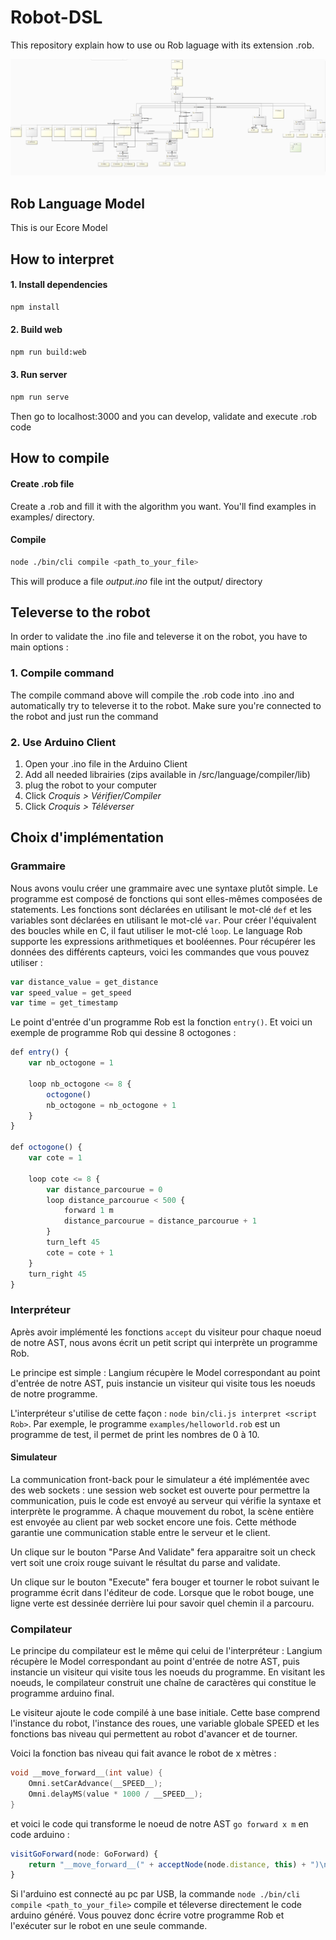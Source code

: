 # Robot-DSL

This repository explain how to use ou Rob laguage with its extension .rob.

![](res/ecore.png)

## Rob Language Model
This is our Ecore Model

## How to interpret

#### 1. Install dependencies
```bash
npm install
```

#### 2. Build web
```bash
npm run build:web
```

#### 3. Run server
 ```bash
 npm run serve
 ```

Then go to localhost:3000 and you can develop, validate and execute .rob code

## How to compile

#### Create .rob file
Create a .rob and fill it with the algorithm you want. You'll find examples in examples/ directory.

#### Compile
 ```bash
 node ./bin/cli compile <path_to_your_file>
 ```
This will produce a file *output.ino* file int the output/ directory

## Televerse to the robot

In order to validate the .ino file and televerse it on the robot, you have to main options :

### 1. Compile command
The compile command above will compile the .rob code into .ino and automatically try to televerse it to the robot. Make sure you're connected to the robot and just run the command

### 2. Use Arduino Client

1. Open your .ino file in the Arduino Client
2. Add all needed librairies (zips available in /src/language/compiler/lib)
3. plug the robot to your computer
4. Click *Croquis > Vérifier/Compiler*
5. Click *Croquis > Téléverser*



## Choix d'implémentation

### Grammaire

Nous avons voulu créer une grammaire avec une syntaxe plutôt simple. Le programme est composé de fonctions qui sont elles-mêmes composées de statements. Les fonctions sont déclarées en utilisant le mot-clé `def` et les variables sont déclarées en utilisant le mot-clé `var`.
Pour créer l'équivalent des boucles while en C, il faut utiliser le mot-clé `loop`. Le language Rob supporte les expressions arithmetiques et booléennes.
Pour récupérer les données des différents capteurs, voici les commandes que vous pouvez utiliser :

```javascript
var distance_value = get_distance
var speed_value = get_speed
var time = get_timestamp
```

Le point d'entrée d'un programme Rob est la fonction `entry()`.
Et voici un exemple de programme Rob qui dessine 8 octogones :

```javascript
def entry() {
    var nb_octogone = 1

    loop nb_octogone <= 8 {
        octogone()
        nb_octogone = nb_octogone + 1
    }    
}

def octogone() {
    var cote = 1

    loop cote <= 8 {
        var distance_parcourue = 0
        loop distance_parcourue < 500 {
            forward 1 m
            distance_parcourue = distance_parcourue + 1
        }
        turn_left 45
        cote = cote + 1
    }
    turn_right 45
}
```

### Interpréteur

Après avoir implémenté les fonctions `accept` du visiteur pour chaque noeud de notre AST, nous avons écrit un petit script qui interprète un programme Rob.

Le principe est simple : Langium récupère le Model correspondant au point d'entrée de notre AST, puis instancie un visiteur qui visite tous les noeuds de notre programme.


L'interpréteur s'utilise de cette façon : `node bin/cli.js interpret <script Rob>`.
Par exemple, le programme `examples/helloworld.rob` est un programme de test, il permet de print les nombres de 0 à 10.


#### Simulateur

La communication front-back pour le simulateur a été implémentée avec des web sockets : une session web socket est ouverte pour permettre la communication, puis le code est envoyé au serveur qui vérifie la syntaxe et interprète le programme. À chaque mouvement du robot, la scène entière est envoyée au client par web socket encore une fois. Cette méthode garantie une communication stable entre le serveur et le client.

Un clique sur le bouton "Parse And Validate" fera apparaitre soit un check vert soit une croix rouge suivant le résultat du parse and validate.

Un clique sur le bouton "Execute" fera bouger et tourner le robot suivant le programme écrit dans l'éditeur de code. Lorsque que le robot bouge, une ligne verte est dessinée derrière lui pour savoir quel chemin il a parcouru.


### Compilateur

Le principe du compilateur est le même qui celui de l'interpréteur : Langium récupère le Model correspondant au point d'entrée de notre AST, puis instancie un visiteur qui visite tous les noeuds du programme. En visitant les noeuds, le compilateur construit une chaîne de caractères qui constitue le programme arduino final.

Le visiteur ajoute le code compilé à une base initiale. Cette base comprend l'instance du robot, l'instance des roues, une variable globale SPEED et les fonctions bas niveau qui permettent au robot d'avancer et de tourner. 

Voici la fonction bas niveau qui fait avance le robot de x mètres :
```c
void __move_forward__(int value) {
    Omni.setCarAdvance(__SPEED__);
    Omni.delayMS(value * 1000 / __SPEED__);
}
```

et voici le code qui transforme le noeud de notre AST `go forward x m` en code arduino :
```javascript
visitGoForward(node: GoForward) {
    return "__move_forward__(" + acceptNode(node.distance, this) + ")\n";
}
```

Si l'arduino est connecté au pc par USB, la commande `node ./bin/cli compile <path_to_your_file>` compile et téleverse directement le code arduino généré. Vous pouvez donc écrire votre programme Rob et l'exécuter sur le robot en une seule commande.

